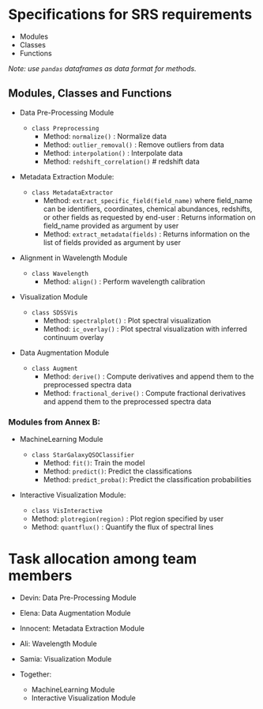 # Specifications for SRS requirements 

* Modules
* Classes
* Functions

*Note: use `pandas` dataframes as data format for methods.*

## Modules, Classes and Functions

* Data Pre-Processing Module
  * `class Preprocessing` 
    * Method: `normalize()` : Normalize data
    * Method: `outlier_removal()` : Remove outliers from data
    * Method: `interpolation()` : Interpolate data
    * Method: `redshift_correlation()` # redshift data

* Metadata Extraction Module: 
  * `class MetadataExtractor`
    * Method: `extract_specific_field(field_name)` where field_name can be identifiers, coordinates, chemical abundances, redshifts, or other fields as requested by end-user : Returns information on field_name provided as argument by user
    * Method: `extract_metadata(fields)` : Returns information on the list of fields provided as argument by user

* Alignment in Wavelength Module
  * `class Wavelength` 
    * Method: `align()` : Perform wavelength calibration

* Visualization Module
  * `class SDSSVis`
    * Method: `spectralplot()` : Plot spectral visualization
    * Method: `ic_overlay()` : Plot spectral visualization with inferred continuum overlay

* Data Augmentation Module
  * `class Augment`
    * Method: `derive()` : Compute derivatives and append them to the preprocessed spectra data
    * Method: `fractional_derive()` : Compute fractional derivatives and append them to the preprocessed spectra data

### Modules from Annex B:

* MachineLearning Module
  * `class StarGalaxyQSOClassifier`
    *  Method: `fit()`: Train the model
    *  Method: `predict()`: Predict the classifications  
    *  Method: `predict_proba()`: Predict the classification probabilities

* Interactive Visualization Module:
  *  `class VisInteractive`
  *  Method: `plotregion(region)` : Plot region specified by user
  *  Method: `quantflux()` : Quantify the flux of spectral lines

# Task allocation among team members

* Devin: Data Pre-Processing Module 
* Elena: Data Augmentation Module
* Innocent: Metadata Extraction Module
* Ali: Wavelength Module
* Samia: Visualization Module 

* Together: 
  *  MachineLearning Module 
  *  Interactive Visualization Module 
